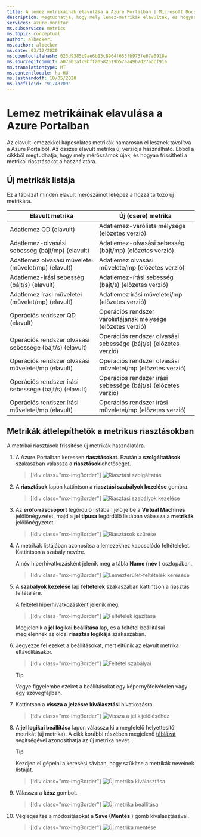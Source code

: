 ```yaml
---
title: A lemez metrikáinak elavulása a Azure Portalban | Microsoft Docs
description: Megtudhatja, hogy mely lemez-metrikák elavultak, és hogyan frissítheti metrikus riasztásait új metrikák használatára.
services: azure-monitor
ms.subservice: metrics
ms.topic: conceptual
author: albecker1
ms.author: albecker
ms.date: 03/12/2020
ms.openlocfilehash: 623d9385b9ae6b13c8964f655fb973fe67a0918a
ms.sourcegitcommit: a07a01afc9bffa0582519b57aa4967d27adcf91a
ms.translationtype: MT
ms.contentlocale: hu-HU
ms.lasthandoff: 10/05/2020
ms.locfileid: "91743709"
---
```

# <a name="disk-metrics-deprecation-in-the-azure-portal"></a>Lemez metrikáinak elavulása a Azure Portalban

Az elavult lemezekkel kapcsolatos metrikák hamarosan el lesznek távolítva a Azure Portalból. Az összes elavult metrika új verziója használható. Ebből a cikkből megtudhatja, hogy mely mérőszámok újak, és hogyan frissítheti a metrikai riasztásokat a használatára.

## <a name="list-of-new-metrics"></a>Új metrikák listája

Ez a táblázat minden elavult mérőszámot leképez a hozzá tartozó új metrikára. 

|Elavult metrika|Új (csere) metrika|
|----|----|
|Adatlemez QD (elavult)|Adatlemez-várólista mélysége (előzetes verzió)|
|Adatlemez-olvasási sebesség (bájt/mp) (elavult)|Adatlemez-olvasási sebesség (bájt/mp) (előzetes verzió)|
|Adatlemez olvasási műveletei (művelet/mp) (elavult)|Adatlemez olvasási művelete/mp (előzetes verzió)|
|Adatlemez-írási sebesség (bájt/s) (elavult)|Adatlemez-írási sebesség (bájt/s) (előzetes verzió)|
|Adatlemez írási műveletei (művelet/mp) (elavult)|Adatlemez írási műveletei/mp (előzetes verzió)|
|Operációs rendszer QD (elavult)|Operációs rendszer várólistájának mélysége (előzetes verzió)|
|Operációs rendszer olvasási sebessége (bájt/s) (elavult)|Operációs rendszer olvasási sebessége (bájt/s) (előzetes verzió)|
|Operációs rendszer olvasási műveletei/mp (elavult)|Operációs rendszer olvasási műveletei/mp (előzetes verzió)|
|Operációs rendszer írási sebessége (bájt/s) (elavult)|Operációs rendszer írási sebessége (bájt/s) (előzetes verzió)|
|Operációs rendszer írási műveletei/mp (elavult)|Operációs rendszer írási műveletei/mp (előzetes verzió)|

<a id="update-metrics" />

## <a name="migrate-metrics-in-your-metric-alerts"></a>Metrikák áttelepíthetők a metrikus riasztásokban

A metrikai riasztások frissítése új metrikák használatára.

1. A Azure Portalban keressen **riasztásokat**. Ezután a **szolgáltatások** szakaszban válassza a **riasztások**lehetőséget.

   > [!div class="mx-imgBorder"]
   > ![Riasztási szolgáltatás](./media/portal-disk-metrics-deprecation/alert-service-azure-portal.png)

2. A **riasztások** lapon kattintson a **riasztási szabályok kezelése** gombra. 

   > [!div class="mx-imgBorder"]
   > ![Riasztási szabályok kezelése](./media/portal-disk-metrics-deprecation/manage-alert-rules-button.png)

3. Az **erőforráscsoport** legördülő listában jelölje be a **Virtual Machines** jelölőnégyzetet, majd a **jel típusa** legördülő listában válassza a **metrikák** jelölőnégyzetet. 

   > [!div class="mx-imgBorder"]
   > ![Riasztások szűrése](./media/portal-disk-metrics-deprecation/filter-alerts.png)

4. A metrikák listájában azonosítsa a lemezekhez kapcsolódó feltételeket. Kattintson a szabály nevére. 

   A név hiperhivatkozásként jelenik meg a tábla **Name (név** ) oszlopában.

   > [!div class="mx-imgBorder"]
   > ![Lemezterület-feltételek keresése](./media/portal-disk-metrics-deprecation/find-disk-conditions.png)

5. A **szabályok kezelése** lap **feltételek** szakaszában kattintson a riasztás feltételére. 

   A feltétel hiperhivatkozásként jelenik meg.  

   > [!div class="mx-imgBorder"]
   > ![Feltételek igazítása](./media/portal-disk-metrics-deprecation/adjust-condition.png)

   Megjelenik a **jel logikai beállítása** lap, és a feltétel beállításai megjelennek az oldal **riasztás logikája** szakaszában.

6. Jegyezze fel ezeket a beállításokat, mert eltűnik az elavult metrika eltávolításakor.

   > [!div class="mx-imgBorder"]
   > ![Feltétel szabályai](./media/portal-disk-metrics-deprecation/condition-rules.png)

   > [!TIP] 
   > Vegye figyelembe ezeket a beállításokat egy képernyőfelvételen vagy egy szövegfájlban. 

7. Kattintson a **vissza a jelzésre kiválasztási** hivatkozásra.

   > [!div class="mx-imgBorder"]
   > ![Vissza a jel kijelöléséhez](./media/portal-disk-metrics-deprecation/back-to-signal-selection.png)

8. A **jel logikai beállítása** lapon válassza ki a megfelelő helyettesítő metrikát (új metrika). A cikk korábbi részében megjelenő [táblázat](#update-metrics) segítségével azonosíthatja az új metrika nevét.

   > [!TIP] 
   > Kezdjen el gépelni a keresési sávban, hogy szűkítse a metrikák neveinek listáját. 

   > [!div class="mx-imgBorder"]
   > ![Új metrika kiválasztása](./media/portal-disk-metrics-deprecation/choose-new-metric.png)

9. Válassza a **kész** gombot. 

   > [!div class="mx-imgBorder"]
   > ![Új metrika beállítása](./media/portal-disk-metrics-deprecation/set-new-metric.png)

10. Véglegesítse a módosításokat a **Save (Mentés** ) gomb kiválasztásával. 

    > [!div class="mx-imgBorder"]
    > ![Új metrika mentése](./media/portal-disk-metrics-deprecation/save-new-metric.png)






